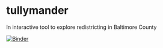 # tullymander
In interactive tool to explore redistricting in Baltimore County


[![Binder](https://mybinder.org/badge_logo.svg)](https://mybinder.org/v2/gh/fergalm/tullymander/HEAD)

